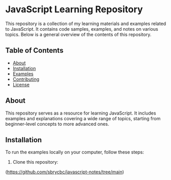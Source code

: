 # JavaScript Learning Repository

This repository is a collection of my learning materials and examples related to JavaScript. It contains code samples, examples, and notes on various topics. Below is a general overview of the contents of this repository.

## Table of Contents

- [About](#about)
- [Installation](#installation)
- [Examples](#examples)
- [Contributing](#contributing)
- [License](#license)

## About

This repository serves as a resource for learning JavaScript. It includes examples and explanations covering a wide range of topics, starting from beginner-level concepts to more advanced ones.

## Installation

To run the examples locally on your computer, follow these steps:

1. Clone this repository:

(https://github.com/sbrycbc/javascript-notes/tree/main)


